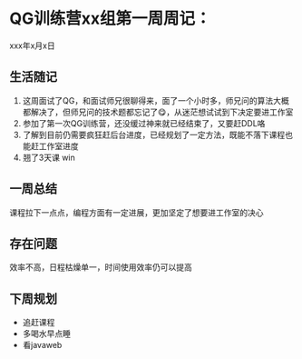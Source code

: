 # QG训练营xx组第一周周记：
xxx年x月x日

## 生活随记
1. 这周面试了QG，和面试师兄很聊得来，面了一个小时多，师兄问的算法大概都解决了，但师兄问的技术题都忘记了😋，从迷茫想试试到下决定要进工作室
2. 参加了第一次QG训练营，还没缓过神来就已经结束了，又要赶DDL咯
3. 了解到目前仍需要疯狂赶后台进度，已经规划了一定方法，既能不落下课程也能赶工作室进度
4. 翘了3天课 win


## 一周总结
课程拉下一点点，编程方面有一定进展，更加坚定了想要进工作室的决心


## 存在问题
效率不高，日程枯燥单一，时间使用效率仍可以提高

## 下周规划
- 追赶课程
- 多喝水早点睡
- 看javaweb

